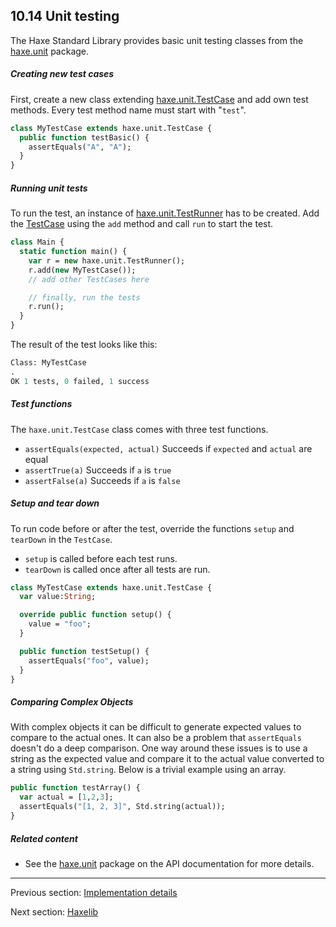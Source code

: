 ## 10.14 Unit testing

The Haxe Standard Library provides basic unit testing classes from the [haxe.unit](http://api.haxe.org/haxe/unit/) package. 

##### Creating new test cases

First, create a new class extending [haxe.unit.TestCase](http://api.haxe.org/haxe/unit/TestCase.html) and add own test methods. Every test method name must start with "`test`".

```haxe
class MyTestCase extends haxe.unit.TestCase {
  public function testBasic() {
    assertEquals("A", "A");
  }
}

```

##### Running unit tests
To run the test, an instance of [haxe.unit.TestRunner](http://api.haxe.org/haxe/unit/TestRunner.html) has to be created. Add the [TestCase](http://api.haxe.org/haxe/unit/TestCase.html) using the `add` method and call `run` to start the test.

```haxe
class Main {
  static function main() {
    var r = new haxe.unit.TestRunner();
    r.add(new MyTestCase());
    // add other TestCases here

    // finally, run the tests
    r.run();
  }
}

```

The result of the test looks like this:
```haxe 
Class: MyTestCase
.
OK 1 tests, 0 failed, 1 success
``` 

##### Test functions
The `haxe.unit.TestCase` class comes with three test functions.

* `assertEquals(expected, actual)` Succeeds if `expected` and `actual` are equal
* `assertTrue(a)` Succeeds if `a` is `true`
* `assertFalse(a)` Succeeds if `a` is `false`

##### Setup and tear down

To run code before or after the test, override the functions `setup` and `tearDown` in the `TestCase`. 

* `setup` is called before each test runs.
* `tearDown` is called once after all tests are run.

```haxe
class MyTestCase extends haxe.unit.TestCase {
  var value:String;

  override public function setup() {
    value = "foo";
  }

  public function testSetup() {
    assertEquals("foo", value);
  }
}

```

##### Comparing Complex Objects

With complex objects it can be difficult to generate expected values to compare to the actual ones. It can also be a problem that `assertEquals` doesn't do a deep comparison. One way around these issues is to use a string as the expected value and compare it to the actual value converted to a string using `Std.string`. Below is a trivial example using an array.

```haxe 
public function testArray() {
  var actual = [1,2,3];
  assertEquals("[1, 2, 3]", Std.string(actual));
}
``` 

##### Related content

* See the [haxe.unit](http://api.haxe.org/haxe/unit/) package on the API documentation for more details.

---

Previous section: [Implementation details](std-remoting-implementation-details.md)

Next section: [Haxelib](haxelib.md)
